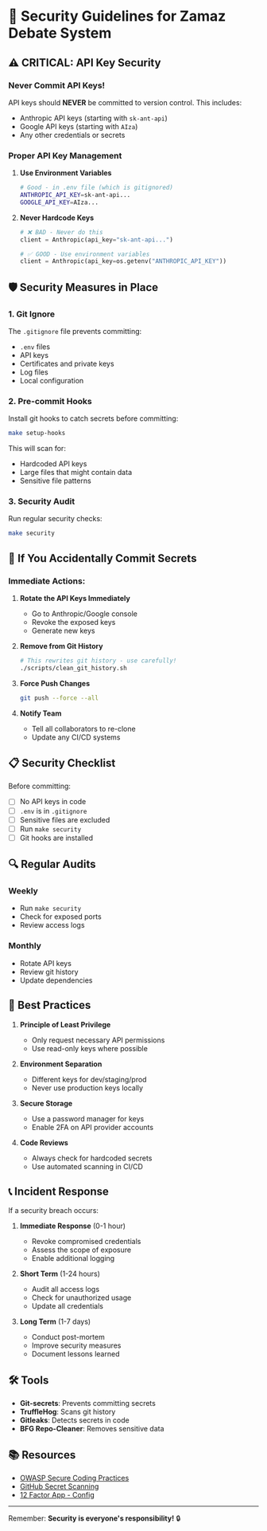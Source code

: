 # 🔐 Security Guidelines for Zamaz Debate System

## ⚠️ CRITICAL: API Key Security

### Never Commit API Keys!

API keys should **NEVER** be committed to version control. This includes:
- Anthropic API keys (starting with `sk-ant-api`)
- Google API keys (starting with `AIza`)
- Any other credentials or secrets

### Proper API Key Management

1. **Use Environment Variables**
   ```bash
   # Good - in .env file (which is gitignored)
   ANTHROPIC_API_KEY=sk-ant-api...
   GOOGLE_API_KEY=AIza...
   ```

2. **Never Hardcode Keys**
   ```python
   # ❌ BAD - Never do this
   client = Anthropic(api_key="sk-ant-api...")
   
   # ✅ GOOD - Use environment variables
   client = Anthropic(api_key=os.getenv("ANTHROPIC_API_KEY"))
   ```

## 🛡️ Security Measures in Place

### 1. Git Ignore
The `.gitignore` file prevents committing:
- `.env` files
- API keys
- Certificates and private keys
- Log files
- Local configuration

### 2. Pre-commit Hooks
Install git hooks to catch secrets before committing:
```bash
make setup-hooks
```

This will scan for:
- Hardcoded API keys
- Large files that might contain data
- Sensitive file patterns

### 3. Security Audit
Run regular security checks:
```bash
make security
```

## 🚨 If You Accidentally Commit Secrets

### Immediate Actions:

1. **Rotate the API Keys Immediately**
   - Go to Anthropic/Google console
   - Revoke the exposed keys
   - Generate new keys

2. **Remove from Git History**
   ```bash
   # This rewrites git history - use carefully!
   ./scripts/clean_git_history.sh
   ```

3. **Force Push Changes**
   ```bash
   git push --force --all
   ```

4. **Notify Team**
   - Tell all collaborators to re-clone
   - Update any CI/CD systems

## 📋 Security Checklist

Before committing:
- [ ] No API keys in code
- [ ] `.env` is in `.gitignore`
- [ ] Sensitive files are excluded
- [ ] Run `make security`
- [ ] Git hooks are installed

## 🔍 Regular Audits

### Weekly
- Run `make security`
- Check for exposed ports
- Review access logs

### Monthly
- Rotate API keys
- Review git history
- Update dependencies

## 🚀 Best Practices

1. **Principle of Least Privilege**
   - Only request necessary API permissions
   - Use read-only keys where possible

2. **Environment Separation**
   - Different keys for dev/staging/prod
   - Never use production keys locally

3. **Secure Storage**
   - Use a password manager for keys
   - Enable 2FA on API provider accounts

4. **Code Reviews**
   - Always check for hardcoded secrets
   - Use automated scanning in CI/CD

## 📞 Incident Response

If a security breach occurs:

1. **Immediate Response** (0-1 hour)
   - Revoke compromised credentials
   - Assess the scope of exposure
   - Enable additional logging

2. **Short Term** (1-24 hours)
   - Audit all access logs
   - Check for unauthorized usage
   - Update all credentials

3. **Long Term** (1-7 days)
   - Conduct post-mortem
   - Improve security measures
   - Document lessons learned

## 🛠️ Tools

- **Git-secrets**: Prevents committing secrets
- **TruffleHog**: Scans git history
- **Gitleaks**: Detects secrets in code
- **BFG Repo-Cleaner**: Removes sensitive data

## 📚 Resources

- [OWASP Secure Coding Practices](https://owasp.org/www-project-secure-coding-practices-quick-reference-guide/)
- [GitHub Secret Scanning](https://docs.github.com/en/code-security/secret-scanning)
- [12 Factor App - Config](https://12factor.net/config)

---

Remember: **Security is everyone's responsibility!** 🔒